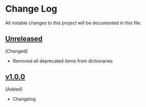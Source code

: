 # Change Log
All notable changes to this project will be documented in this file.

## [Unreleased]
[Changed]
- Removed all deprecated items from dictionaries

## [v1.0.0]
[Added]
- Changelog

[Unreleased]: https://github.com/CESNET/einfra-aai-proxy-idp-template/tree/master
[v1.0.0]: https://github.com/CESNET/einfra-aai-proxy-idp-template/tree/v1.0.0
